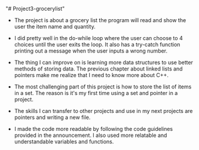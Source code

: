 "# Project3-grocerylist" 

* The project is about a grocery list the program will read and show the user the item name and quantity.
* I did pretty well in the do-while loop where the user can choose to 4 choices until the user exits the loop.
  It also has a try-catch function printing out a message when the user inputs a wrong number.
  
* The thing I can improve on is learning more data structures to use better methods of storing data.
 The previous chapter about linked lists and pointers make me realize that I need to know more about C++.

* The most challenging part of this project is how to store the list of items in a set.
  The reason is it's my first time using a set and pointer in a project.

* The skills I can transfer to other projects and use in my next projects are pointers and writing a new file.

* I made the code more readable by following the code guidelines provided in the announcement. 
  I also used more relatable and understandable variables and functions.
